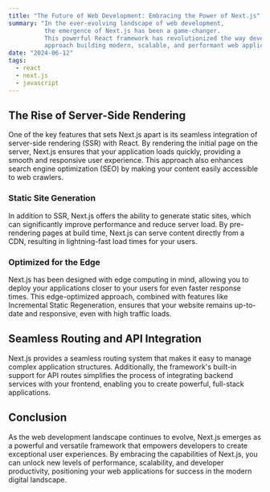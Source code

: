 ```yaml
---
title: "The Future of Web Development: Embracing the Power of Next.js"
summary: "In the ever-evolving landscape of web development, 
          the emergence of Next.js has been a game-changer. 
          This powerful React framework has revolutionized the way developers 
          approach building modern, scalable, and performant web applications."
date: "2024-06-12"
tags: 
  - react
  - next.js
  - javascript
---
```

## The Rise of Server-Side Rendering

One of the key features that sets Next.js apart is its seamless integration of server-side rendering (SSR) with React. 
By rendering the initial page on the server, Next.js ensures that your application loads quickly,
providing a smooth and responsive user experience.
This approach also enhances search engine optimization (SEO) by making your content easily accessible to web crawlers.

### Static Site Generation
In addition to SSR, Next.js offers the ability to generate static sites, which can significantly improve performance 
and reduce server load. By pre-rendering pages at build time, Next.js can serve content directly from a CDN, 
resulting in lightning-fast load times for your users.

### Optimized for the Edge
Next.js has been designed with edge computing in mind, allowing you to deploy your applications closer to your users for even faster response times. 
This edge-optimized approach, combined with features like Incremental Static Regeneration, ensures that your website remains up-to-date and responsive, 
even with high traffic loads.

## Seamless Routing and API Integration
Next.js provides a seamless routing system that makes it easy to manage complex application structures. 
Additionally, the framework's built-in support for API routes simplifies the process of integrating backend services 
with your frontend, enabling you to create powerful, full-stack applications.

## Conclusion
As the web development landscape continues to evolve, Next.js emerges as a powerful and versatile framework 
that empowers developers to create exceptional user experiences. By embracing the capabilities of Next.js, 
you can unlock new levels of performance, scalability, and developer productivity, 
positioning your web applications for success in the modern digital landscape.